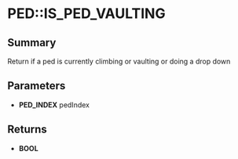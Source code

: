 # PED::IS_PED_VAULTING

## Summary
Return if a ped is currently climbing or vaulting or doing a drop down

## Parameters
* **PED_INDEX** pedIndex

## Returns
* **BOOL**
